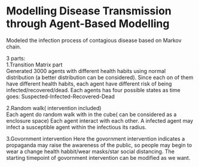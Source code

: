 # Modelling Disease Transmission through Agent-Based Modelling 

Modeled the infection process of contagious disease based on Markov chain.

3 parts:  
1.Transition Matrix part  
Generated 3000 agents with different health habits using normal distribution (a better distribution can be considered).
Since each on of them have different health habits, each agent have different risk of being infected/recovered/dead.
Each agents has four possible states as time goes: Suspected-Infected-Recovered-Dead  

2.Random walk( intervention included)    
Each agent do random walk with in the cube( can be considered as a enclosure space)
Each agent interact with each other. A infected agent may infect a susceptible agent within the infectious its radius.

3.Govornment intervention
Here the govornment intervention indicates a propaganda may raise the awareness of the public, so people may begin to wear a change health habbit/wear masks/star social distancing.
The starting timepoint of govornment intervention can be modified as we want.
